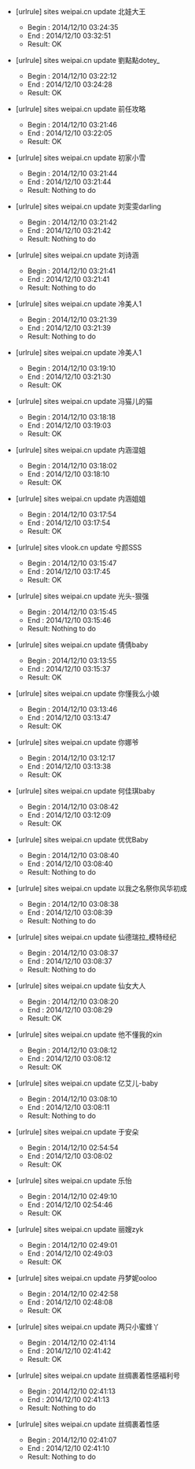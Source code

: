 * [urlrule] sites weipai.cn update 北娃大王

    * Begin : 2014/12/10 03:24:35
    * End   : 2014/12/10 03:32:51
    * Result: OK

* [urlrule] sites weipai.cn update 劉點點dotey_

    * Begin : 2014/12/10 03:22:12
    * End   : 2014/12/10 03:24:28
    * Result: OK

* [urlrule] sites weipai.cn update 前任攻略

    * Begin : 2014/12/10 03:21:46
    * End   : 2014/12/10 03:22:05
    * Result: OK

* [urlrule] sites weipai.cn update 初家小雪

    * Begin : 2014/12/10 03:21:44
    * End   : 2014/12/10 03:21:44
    * Result: Nothing to do

* [urlrule] sites weipai.cn update 刘雯雯darling

    * Begin : 2014/12/10 03:21:42
    * End   : 2014/12/10 03:21:42
    * Result: Nothing to do

* [urlrule] sites weipai.cn update 刘诗涵

    * Begin : 2014/12/10 03:21:41
    * End   : 2014/12/10 03:21:41
    * Result: Nothing to do

* [urlrule] sites weipai.cn update 冷美人1

    * Begin : 2014/12/10 03:21:39
    * End   : 2014/12/10 03:21:39
    * Result: Nothing to do

* [urlrule] sites weipai.cn update 冷美人1

    * Begin : 2014/12/10 03:19:10
    * End   : 2014/12/10 03:21:30
    * Result: OK

* [urlrule] sites weipai.cn update 冯猫儿的猫

    * Begin : 2014/12/10 03:18:18
    * End   : 2014/12/10 03:19:03
    * Result: OK

* [urlrule] sites weipai.cn update 内涵湿姐

    * Begin : 2014/12/10 03:18:02
    * End   : 2014/12/10 03:18:10
    * Result: OK

* [urlrule] sites weipai.cn update 内涵姐姐

    * Begin : 2014/12/10 03:17:54
    * End   : 2014/12/10 03:17:54
    * Result: OK

* [urlrule] sites vlook.cn update 兮颜SSS

    * Begin : 2014/12/10 03:15:47
    * End   : 2014/12/10 03:17:45
    * Result: OK

* [urlrule] sites weipai.cn update 光头-狠强

    * Begin : 2014/12/10 03:15:45
    * End   : 2014/12/10 03:15:46
    * Result: Nothing to do

* [urlrule] sites weipai.cn update 倩倩baby

    * Begin : 2014/12/10 03:13:55
    * End   : 2014/12/10 03:15:37
    * Result: OK

* [urlrule] sites weipai.cn update 你懂我么小娘

    * Begin : 2014/12/10 03:13:46
    * End   : 2014/12/10 03:13:47
    * Result: OK

* [urlrule] sites weipai.cn update 你娜爷

    * Begin : 2014/12/10 03:12:17
    * End   : 2014/12/10 03:13:38
    * Result: OK

* [urlrule] sites weipai.cn update 何佳琪baby

    * Begin : 2014/12/10 03:08:42
    * End   : 2014/12/10 03:12:09
    * Result: OK

* [urlrule] sites weipai.cn update 优优Baby

    * Begin : 2014/12/10 03:08:40
    * End   : 2014/12/10 03:08:40
    * Result: Nothing to do

* [urlrule] sites weipai.cn update 以我之名祭你风华初成

    * Begin : 2014/12/10 03:08:38
    * End   : 2014/12/10 03:08:39
    * Result: Nothing to do

* [urlrule] sites weipai.cn update 仙德瑞拉_模特经纪

    * Begin : 2014/12/10 03:08:37
    * End   : 2014/12/10 03:08:37
    * Result: Nothing to do

* [urlrule] sites weipai.cn update 仙女大人

    * Begin : 2014/12/10 03:08:20
    * End   : 2014/12/10 03:08:29
    * Result: OK

* [urlrule] sites weipai.cn update 他不懂我的xin

    * Begin : 2014/12/10 03:08:12
    * End   : 2014/12/10 03:08:12
    * Result: OK

* [urlrule] sites weipai.cn update 亿艾儿-baby

    * Begin : 2014/12/10 03:08:10
    * End   : 2014/12/10 03:08:11
    * Result: Nothing to do

* [urlrule] sites weipai.cn update 于安朵

    * Begin : 2014/12/10 02:54:54
    * End   : 2014/12/10 03:08:02
    * Result: OK

* [urlrule] sites weipai.cn update 乐怡

    * Begin : 2014/12/10 02:49:10
    * End   : 2014/12/10 02:54:46
    * Result: OK

* [urlrule] sites weipai.cn update 丽嫂zyk

    * Begin : 2014/12/10 02:49:01
    * End   : 2014/12/10 02:49:03
    * Result: OK

* [urlrule] sites weipai.cn update 丹梦妮ooloo

    * Begin : 2014/12/10 02:42:58
    * End   : 2014/12/10 02:48:08
    * Result: OK

* [urlrule] sites weipai.cn update 两只小蜜蜂丫

    * Begin : 2014/12/10 02:41:14
    * End   : 2014/12/10 02:41:42
    * Result: OK

* [urlrule] sites weipai.cn update 丝绸裹着性感福利号

    * Begin : 2014/12/10 02:41:13
    * End   : 2014/12/10 02:41:13
    * Result: Nothing to do

* [urlrule] sites weipai.cn update 丝绸裹着性感

    * Begin : 2014/12/10 02:41:07
    * End   : 2014/12/10 02:41:10
    * Result: Nothing to do

